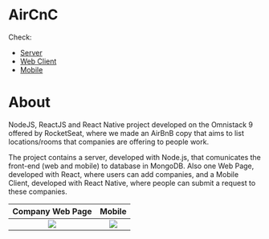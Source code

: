 # AirCnC

Check:
  - [Server](https://github.com/rafacdomin/aircnc/tree/master/aircnc-server)
  - [Web Client](https://github.com/rafacdomin/aircnc/tree/master/aircnc-web)
  - [Mobile](https://github.com/rafacdomin/aircnc/tree/master/mobile)

# About 

NodeJS, ReactJS and React Native project developed on the Omnistack 9 offered by RocketSeat, where we made an AirBnB copy that aims to list locations/rooms that companies are offering to people work.

The project contains a server, developed with Node.js, that comunicates the front-end (web and mobile) to database in MongoDB. Also one Web Page, developed with React, where users can add companies, and a Mobile Client, developed with React Native, where people can submit a request to these companies.

Company Web Page                      |  Mobile
:------------------------------------:|:-------------------------:
![](https://i.imgur.com/5jpdvmN.png)  |![](https://i.imgur.com/oIT1J1Y.jpg)
